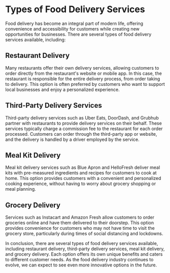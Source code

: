 Types of Food Delivery Services
===================================================================

Food delivery has become an integral part of modern life, offering convenience and accessibility for customers while creating new opportunities for businesses. There are several types of food delivery services available, including:

Restaurant Delivery
-------------------

Many restaurants offer their own delivery services, allowing customers to order directly from the restaurant's website or mobile app. In this case, the restaurant is responsible for the entire delivery process, from order taking to delivery. This option is often preferred by customers who want to support local businesses and enjoy a personalized experience.

Third-Party Delivery Services
-----------------------------

Third-party delivery services such as Uber Eats, DoorDash, and Grubhub partner with restaurants to provide delivery services on their behalf. These services typically charge a commission fee to the restaurant for each order processed. Customers can order through the third-party app or website, and the delivery is handled by a driver employed by the service.

Meal Kit Delivery
-----------------

Meal kit delivery services such as Blue Apron and HelloFresh deliver meal kits with pre-measured ingredients and recipes for customers to cook at home. This option provides customers with a convenient and personalized cooking experience, without having to worry about grocery shopping or meal planning.

Grocery Delivery
----------------

Services such as Instacart and Amazon Fresh allow customers to order groceries online and have them delivered to their doorstep. This option provides convenience for customers who may not have time to visit the grocery store, particularly during times of social distancing and lockdowns.

In conclusion, there are several types of food delivery services available, including restaurant delivery, third-party delivery services, meal kit delivery, and grocery delivery. Each option offers its own unique benefits and caters to different customer needs. As the food delivery industry continues to evolve, we can expect to see even more innovative options in the future.
